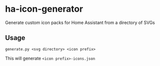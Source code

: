 # ha-icon-generator

Generate custom icon packs for Home Assistant from a directory of SVGs

## Usage

`generate.py <svg directory> <icon prefix>`

This will generate `<icon prefix>-icons.json`